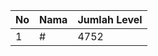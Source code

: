 | No | Nama            | Jumlah Level |
|----|-----------------|--------------|
| 1  | #    |    4752        |

